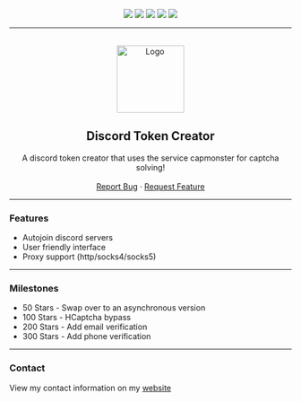 <div id="top"></div>
<p align="center">
  <img src="https://img.shields.io/github/contributors/notdropout/Discord-Token-Creator.svg?style=for-the-badge"/>
  <img src="https://img.shields.io/github/forks/notdropout/Discord-Token-Creator.svg?style=for-the-badge"/>
  <img src="https://img.shields.io/github/stars/notdropout/Discord-Token-Creator.svg?style=for-the-badge"/>
  <img src="https://img.shields.io/github/issues/notdropout/Discord-Token-Creator.svg?style=for-the-badge"/>
  <img src="https://img.shields.io/github/license/notdropout/Discord-Token-Creator.svg?style=for-the-badge"/>
</p>
  
---------------------------------------
  
<br/>
<div align="center">
  <a href="https://github.com/notdropout/Discord-Token-Creator">
    <img src="https://i.imgur.com/9l4pHEN.png" alt="Logo" width="120" height="120">
  </a>
  
  <h2 align="center">Discord Token Creator</h3>

  <p align="center">
    A discord token creator that uses the service capmonster for captcha solving!
    <br />
    <br />
    <a href="https://github.com/notdropout/Discord-Token-Creator/issues">Report Bug</a>
    ·
    <a href="https://github.com/notdropout/Discord-Token-Creator/issues">Request Feature</a>
  </p>
</div>
  
---------------------------------------

### Features
* Autojoin discord servers
* User friendly interface
* Proxy support (http/socks4/socks5)

---------------------------------------

### Milestones
* 50 Stars - Swap over to an asynchronous version
* 100 Stars - HCaptcha bypass
* 200 Stars - Add email verification
* 300 Stars - Add phone verification 

---------------------------------------

### Contact
View my contact information on my [website](https://dropout.black/)
